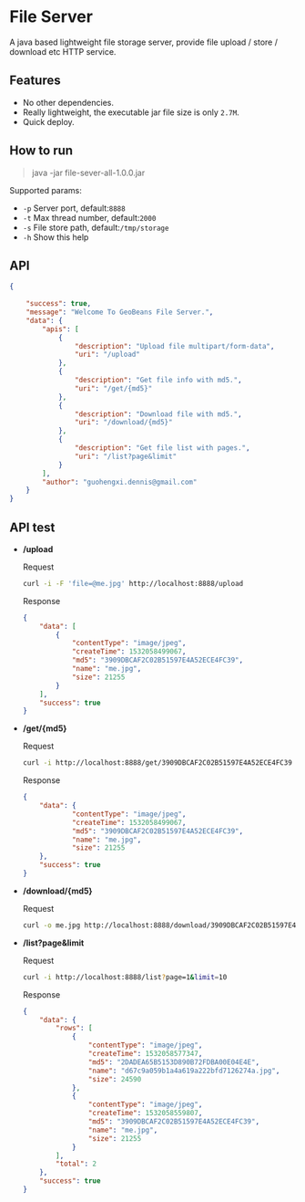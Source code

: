 # File Server
A java based lightweight file storage server, provide file upload / store / download etc HTTP service.

## Features

- No other dependencies.
- Really lightweight, the executable jar file size is only `2.7M`.
- Quick deploy. 

## How to run 

> java -jar file-sever-all-1.0.0.jar 

Supported params:

- `-p` Server port, default:`8888`
- `-t` Max thread number, default:`2000`
- `-s` File store path, default:`/tmp/storage`
- `-h` Show this help


## API

```json
{
    
    "success": true,
    "message": "Welcome To GeoBeans File Server.",
    "data": {
        "apis": [
            {
                "description": "Upload file multipart/form-data",
                "uri": "/upload"
            },
            {
                "description": "Get file info with md5.",
                "uri": "/get/{md5}"
            },
            {
                "description": "Download file with md5.",
                "uri": "/download/{md5}"
            },
            {
                "description": "Get file list with pages.",
                "uri": "/list?page&limit"
            }
        ],
        "author": "guohengxi.dennis@gmail.com"
    }
}
```

## API test

- **/upload**

    Request
    
    ```bash
    curl -i -F 'file=@me.jpg' http://localhost:8888/upload
    ```
    
    Response
    
    ```json
    {
        "data": [
            {
                "contentType": "image/jpeg",
                "createTime": 1532058499067,
                "md5": "3909DBCAF2C02B51597E4A52ECE4FC39",
                "name": "me.jpg",
                "size": 21255
            }
        ],
        "success": true
    }
    ```

- **/get/{md5}**

    Request
    
    ```bash
    curl -i http://localhost:8888/get/3909DBCAF2C02B51597E4A52ECE4FC39
    ``` 
    
    Response
    
    ```json
    {
        "data": {
                "contentType": "image/jpeg",
                "createTime": 1532058499067,
                "md5": "3909DBCAF2C02B51597E4A52ECE4FC39",
                "name": "me.jpg",
                "size": 21255
        },
        "success": true
    }
    ```

- **/download/{md5}**

    Request
    
    ```bash
    curl -o me.jpg http://localhost:8888/download/3909DBCAF2C02B51597E4A52ECE4FC39
    ``` 

- **/list?page&limit**

    Request
    
    ```bash
    curl -i http://localhost:8888/list?page=1&limit=10
    ```
    
    Response
    
    ```json
    {
        "data": {
            "rows": [
                {
                    "contentType": "image/jpeg",
                    "createTime": 1532058577347,
                    "md5": "2DADEA65B5153D890B72FDBA00E04E4E",
                    "name": "d67c9a059b1a4a619a222bfd7126274a.jpg",
                    "size": 24590
                },
                {
                    "contentType": "image/jpeg",
                    "createTime": 1532058559807,
                    "md5": "3909DBCAF2C02B51597E4A52ECE4FC39",
                    "name": "me.jpg",
                    "size": 21255
                }
            ],
            "total": 2
        },
        "success": true
    }
    ```
